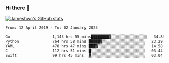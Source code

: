 ### Hi there 👋

[![Jameshwc's GitHub stats](https://github-readme-stats.vercel.app/api?username=jameshwc)](https://github.com/anuraghazra/github-readme-stats)

<!--START_SECTION:waka-->

```txt
From: 12 April 2019 - To: 02 January 2025

Go                   1,143 hrs 55 mins████████▓░░░░░░░░░░░░░░░░   34.83 %
Python               764 hrs 58 mins █████▓░░░░░░░░░░░░░░░░░░░   23.29 %
YAML                 478 hrs 47 mins ███▓░░░░░░░░░░░░░░░░░░░░░   14.58 %
C                    112 hrs 51 mins █░░░░░░░░░░░░░░░░░░░░░░░░   03.44 %
Swift                99 hrs 45 mins  ▓░░░░░░░░░░░░░░░░░░░░░░░░   03.04 %
```

<!--END_SECTION:waka-->